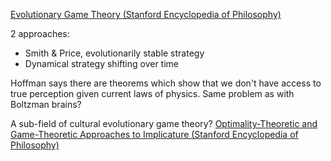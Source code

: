 [Evolutionary Game Theory (Stanford Encyclopedia of Philosophy)](https://plato.stanford.edu/entries/game-evolutionary/)


2 approaches:
- Smith & Price, evolutionarily stable strategy
- Dynamical strategy shifting over time


Hoffman says there are theorems which show that we don't have access to true perception given current laws of physics. Same problem as with Boltzman brains?


A sub-field of cultural evolutionary game theory?
[Optimality-Theoretic and Game-Theoretic Approaches to Implicature (Stanford Encyclopedia of Philosophy)](https://plato.stanford.edu/entries/implicature-optimality-games/)

